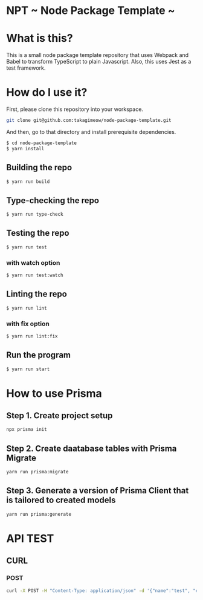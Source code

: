 # NPT ~ Node Package Template ~

# What is this?

This is a small node package template repository that uses Webpack and Babel to transform TypeScript to plain Javascript. Also, this uses Jest as a test framework.

# How do I use it?

First, please clone this repository into your workspace.

```bash
git clone git@github.com:takagimeow/node-package-template.git
```

And then, go to that directory and install prerequisite dependencies.

```bash
$ cd node-package-template
$ yarn install
```

## Building the repo

```bash
$ yarn run build
```

## Type-checking the repo

```bash
$ yarn run type-check
```

## Testing the repo

```bash
$ yarn run test
```

### with watch option

```bash
$ yarn run test:watch
```

## Linting the repo

```bash
$ yarn run lint
```

### with fix option

```bash
$ yarn run lint:fix
```

## Run the program

```bash
$ yarn run start
```

# How to use Prisma

## Step 1. Create project setup

```bash
npx prisma init
```

## Step 2. Create daatabase tables with Prisma Migrate

```bash
yarn run prisma:migrate
```

## Step 3. Generate a version of Prisma Client that is tailored to created models

```bash
yarn run prisma:generate
```

# API TEST

## CURL

### POST

```bash
curl -X POST -H "Content-Type: application/json" -d '{"name":"test", "email": "test@exmaple.com", "posts": { "title": "テスト" }, "profile": { "bio": "テスト" } }' localhost:3000/api
```